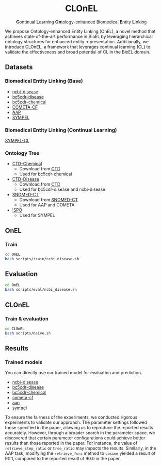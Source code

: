 <h1 align="center">CLOnEL</h1>

<div align="center">
<strong>C</strong>ontinual <strong>L</strong>earning <strong>On</strong>tology-enhanced Biomedical <strong>E</strong>ntity <strong>L</strong>inking 
</div>

We propose Ontology-enhanced Entity Linking (OnEL), a novel method that achieves state-of-the-art performance in BioEL by leveraging hierarchical ontology structures for enhanced entity representation. Additionally, we introduce CLOnEL, a framework that leverages continual learning (CL) to validate the effectiveness and broad potential of CL in the BioEL domain. 

## Datasets

### Biomedical Entity Linking (Base)

- [ncbi-disease](https://github.com/dmis-lab/BioSyn)
- [bc5cdr-disease](https://github.com/dmis-lab/BioSyn)
- [bc5cdr-chemical](https://github.com/dmis-lab/BioSyn)
- [COMETA-CF](https://drive.google.com/file/d/1bm_b1dwJYxp3vbMw7vc05-CFWD61JyrF/view?usp=drive_link)
- [AAP](https://drive.google.com/file/d/18VQ6LxSbv8Q4TboTHjeX4DFDAXWd3JLD/view?usp=drive_link)
- [SYMPEL](https://drive.google.com/file/d/1CIzwLaWSq33nKSHe5IS_s_In8LPliWBV/view?usp=drive_link)

### Biomedical Entity Linking (Continual Learning)

[SYMPEL-CL](https://drive.google.com/file/d/1Jyk9_9zKXGCWhx6drxxVTUM4Pd9f9svO/view?usp=drive_link)

### Ontology Tree

- [CTD-Chemical](https://drive.google.com/file/d/1Q8cVl2L-A15sIujKu8e0uu-BZmvHhWqG/view?usp=drive_link)
    - Download from [CTD](https://web.archive.org/web/20180108033447/http://ctdbase.org/downloads)
    - Used for bc5cdr-chemical
- [CTD-Disease](https://drive.google.com/file/d/1BMo38fPwhDWNtb3AHW1GsQFVn8s7dZzD/view?usp=drive_link)
    - Download from [CTD](https://web.archive.org/web/20180108033447/http://ctdbase.org/downloads)
    - Used for bc5cdr-disease and ncbi-disease
- [SNOMED-CT](https://drive.google.com/file/d/1QkqAyZzvknigxQKrAouwLaM0ZiPyFYG-/view?usp=drive_link)
    - Download from [SNOMED-CT](https://www.nlm.nih.gov/healthit/snomedct/index.html?_gl=1*z0twj7*_ga*MzQ4OTkzNTEyLjE2NTYzOTg1Nzc.*_ga_P1FPTH9PL4*MTczMjg1Mzg3Mi40OC4wLjE3MzI4NTM4NzcuMC4wLjA.*_ga_7147EPK006*MTczMjg1Mzg3Mi40Ny4wLjE3MzI4NTM4NzcuMC4wLjA.) 
    - Used for AAP and COMETA
- [ISPO](https://drive.google.com/file/d/1TdvQN6fs3n5oy2SjmRmx8RhgnOdc9lmX/view?usp=drive_link)
    - Used for SYMPEL


## OnEL

### Train
~~~bash
cd OnEL
bash scripts/train/ncbi_disease.sh
~~~

## Evaluation

~~~bash
cd OnEL
bash scripts/eval/ncbi_disease.sh
~~~    


## CLOnEL

### Train & evaluation
~~~bash
cd CLOnEL
bash scripts/naive.sh
~~~ 

## Results 

### Trained models

You can directly use our trained model for evaluation and prediction.

- [ncbi-disease](https://huggingface.co/TCMLLM/CLOnEL-NCBI-Disease)
- [bc5cdr-disease](https://huggingface.co/TCMLLM/CLOnEL-BC5CDR-Disease)
- [bc5cdr-chemical](https://huggingface.co/TCMLLM/CLOnEL-BC5CDR-Chemical)
- [cometa-cf](https://huggingface.co/TCMLLM/CLOnEL-COMETA-CF)
- [aap](https://huggingface.co/TCMLLM/CLOnEL-AAP)
- [sympel](https://huggingface.co/TCMLLM/CLOnEL-SYMPEL)

To ensure the fairness of the experiments, we conducted rigorous experiments to validate our approach. The parameter settings followed those specified in the paper, allowing us to reproduce the reported results accurately. However, through a broader search in the parameter space, we discovered that certain parameter configurations could achieve better results than those reported in the paper. For instance, the value of `retrieve_step_ratio` or `tree_ratio` may impacts the results. Similarly, in the AAP task, modifying the `retrieve_func` method to `cosine` yielded a result of 90.1, compared to the reported result of 90.0 in the paper.
